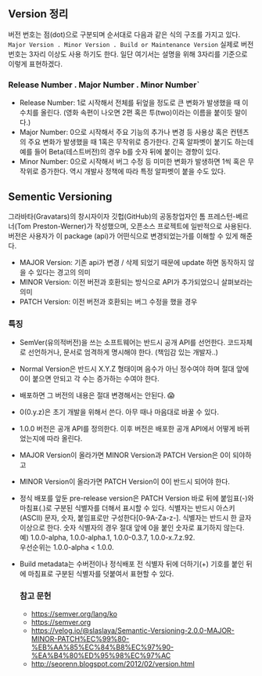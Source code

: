 ## Version 정리

버전 번호는 점(dot)으로 구분되며 순서대로 다음과 같은 식의 구조를 가지고 있다.
`Major Version . Minor Version . Build or Maintenance Version`
실제로 버전 번호는 3자리 이상도 사용 하기도 한다.
일단 여기서는 설명을 위해 3자리를 기준으로 이렇게 표현하겠다.

### Release Number . Major Number . Minor Number`
- Release Number: 1로 시작해서 전체를 뒤엎을 정도로 큰 변화가 발생했을 때 이 수치를 올린다. (영화 속편이 나오면 2편 혹은 투(two)이라는 이름을 붙이듯 말이다.)
- Major Number: 0으로 시작해서 주요 기능의 추가나 변경 등 사용상 혹은 컨텐츠의 주요 변화가 발생했을 때 1혹은 무작위로 증가한다. 간혹 알파벳이 붙기도 하는데 예를 들어 Beta(테스트버전)의 경우 b를 숫자 뒤에 붙이는 경향이 있다.
- Minor Number: 0으로 시작해서 버그 수정 등 미미한 변화가 발생하면 1씩 혹은 무작위로 증가한다. 역시 개발사 정책에 따라 특정 알파벳이 붙을 수도 있다.
    
## Sementic Versioning
  그라바타(Gravatars)의 창시자이자 깃헙(GitHub)의 공동창업자인 톰 프레스턴-베르너(Tom Preston-Werner)가 작성했으며, 
오픈소스 프로젝트에 일반적으로 사용된다.버전은 사용자가 이 package (api)가 어떤식으로 변경되었는가를 이해할 수 있게 해준다.
  
- MAJOR Version: 기존 api가 변경 / 삭제 되었기 때문에 update 하면 동작하지 않을 수 있다는 경고의 의미
- MINOR Version: 이전 버전과 호환되는 방식으로 API가 추가되었으니 살펴보라는 의미
- PATCH Version: 이전 버전과 호환되는 버그 수정을 했을 경우

### 특징
- SemVer(유의적버전)을 쓰는 소프트웨어는 반드시 공개 API를 선언한다. 코드자체로 선언하거나, 문서로 엄격하게 명시해야 한다. (책임감 있는 개발자..)
- Normal Version은 반드시 X.Y.Z 형태이며 음수가 아닌 정수여야 하며 절대 앞에 0이 붙으면 안되고 각 수는 증가하는 수여야 한다.
- 배포하면 그 버전의 내용은 절대 변경해서는 안된다. 😱
- 0(0.y.z)은 초기 개발을 위해서 쓴다. 아무 때나 마음대로 바꿀 수 있다.
- 1.0.0 버전은 공개 API를 정의한다. 이후 버전은 배포한 공개 API에서 어떻게 바뀌었는지에 따라 올린다.
- MAJOR Version이 올라가면 MINOR Version과 PATCH Version은 0이 되야하고
- MINOR Version이 올라가면 PATCH Version이 0이 반드시 되어야 한다.
- 정식 배포를 앞둔 pre-release version은 PATCH Version 바로 뒤에 붙임표(-)와 마침표(.)로 구분된 식별자를 더해서 표시할 수 있다. 
  식별자는 반드시 아스키(ASCII) 문자, 숫자, 붙임표로만 구성한다[0-9A-Za-z-]. 
  식별자는 반드시 한 글자 이상으로 한다. 
  숫자 식별자의 경우 절대 앞에 0을 붙인 숫자로 표기하지 않는다. <br>
  예) 1.0.0-alpha, 1.0.0-alpha.1, 1.0.0-0.3.7, 1.0.0-x.7.z.92. <br>
  우선순위는 1.0.0-alpha < 1.0.0.
- Build metadata는 수버전이나 정식배포 전 식별자 뒤에 더하기(+) 기호를 붙인 뒤에 마침표로 구분된 식별자를 덧붙여서 표현할 수 있다.

  ### 참고 문헌
  - https://semver.org/lang/ko 
  - https://semver.org
  - https://velog.io/@slaslaya/Semantic-Versioning-2.0.0-MAJOR-MINOR-PATCH%EC%99%80-%EB%AA%85%EC%84%B8%EC%97%90-%EA%B4%80%ED%95%98%EC%97%AC
  - http://seorenn.blogspot.com/2012/02/version.html





